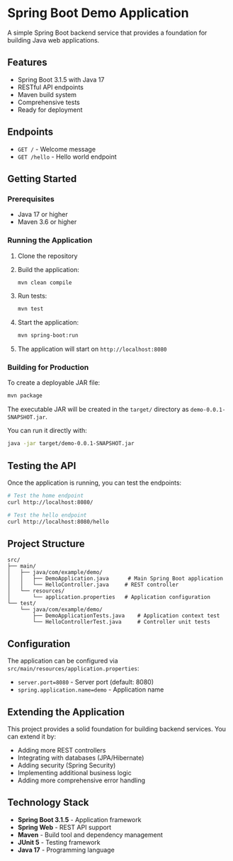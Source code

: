 # Spring Boot Demo Application

A simple Spring Boot backend service that provides a foundation for building Java web applications.

## Features

- Spring Boot 3.1.5 with Java 17
- RESTful API endpoints
- Maven build system
- Comprehensive tests
- Ready for deployment

## Endpoints

- `GET /` - Welcome message
- `GET /hello` - Hello world endpoint

## Getting Started

### Prerequisites

- Java 17 or higher
- Maven 3.6 or higher

### Running the Application

1. Clone the repository
2. Build the application:
   ```bash
   mvn clean compile
   ```

3. Run tests:
   ```bash
   mvn test
   ```

4. Start the application:
   ```bash
   mvn spring-boot:run
   ```

5. The application will start on `http://localhost:8080`

### Building for Production

To create a deployable JAR file:

```bash
mvn package
```

The executable JAR will be created in the `target/` directory as `demo-0.0.1-SNAPSHOT.jar`.

You can run it directly with:

```bash
java -jar target/demo-0.0.1-SNAPSHOT.jar
```

## Testing the API

Once the application is running, you can test the endpoints:

```bash
# Test the home endpoint
curl http://localhost:8080/

# Test the hello endpoint
curl http://localhost:8080/hello
```

## Project Structure

```
src/
├── main/
│   ├── java/com/example/demo/
│   │   ├── DemoApplication.java      # Main Spring Boot application
│   │   └── HelloController.java     # REST controller
│   └── resources/
│       └── application.properties   # Application configuration
└── test/
    └── java/com/example/demo/
        ├── DemoApplicationTests.java    # Application context test
        └── HelloControllerTest.java     # Controller unit tests
```

## Configuration

The application can be configured via `src/main/resources/application.properties`:

- `server.port=8080` - Server port (default: 8080)
- `spring.application.name=demo` - Application name

## Extending the Application

This project provides a solid foundation for building backend services. You can extend it by:

- Adding more REST controllers
- Integrating with databases (JPA/Hibernate)
- Adding security (Spring Security)
- Implementing additional business logic
- Adding more comprehensive error handling

## Technology Stack

- **Spring Boot 3.1.5** - Application framework
- **Spring Web** - REST API support
- **Maven** - Build tool and dependency management
- **JUnit 5** - Testing framework
- **Java 17** - Programming language